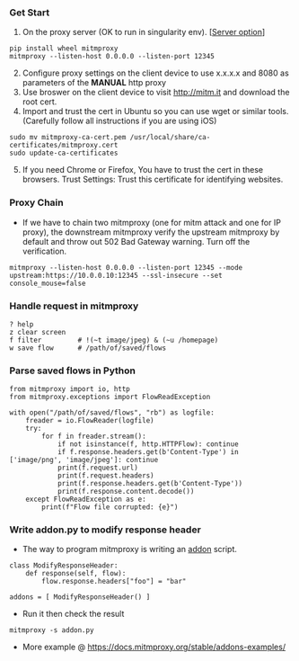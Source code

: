 ### Get Start
1. On the proxy server (OK to run in singularity env). [[Server option](https://docs.mitmproxy.org/stable/concepts-options/)]
```
pip install wheel mitmproxy
mitmproxy --listen-host 0.0.0.0 --listen-port 12345
```
2. Configure proxy settings on the client device to use x.x.x.x and 8080 as parameters of the <b>MANUAL</b> http proxy
3. Use broswer on the client device to visit http://mitm.it and download the root cert.
4. Import and trust the cert in Ubuntu so you can use wget or similar tools. (Carefully follow all instructions if you are using iOS) 
```
sudo mv mitmproxy-ca-cert.pem /usr/local/share/ca-certificates/mitmproxy.cert
sudo update-ca-certificates
``` 
5. If you need Chrome or Firefox, You have to trust the cert in these browsers. Trust Settings: Trust this certificate for identifying websites.
### Proxy Chain
* If we have to chain two mitmproxy (one for mitm attack and one for IP proxy), the downstream mitmproxy verify the upstream mitmproxy by default and throw out 502 Bad Gateway warning. Turn off the verification.
```
mitmproxy --listen-host 0.0.0.0 --listen-port 12345 --mode upstream:https://10.0.0.10:12345 --ssl-insecure --set console_mouse=false
```
### Handle request in mitmproxy
```shell
? help
z clear screen
f filter         # !(~t image/jpeg) & (~u /homepage)
w save flow      # /path/of/saved/flows
```
### Parse saved flows in Python
```
from mitmproxy import io, http
from mitmproxy.exceptions import FlowReadException 

with open("/path/of/saved/flows", "rb") as logfile:
    freader = io.FlowReader(logfile) 
    try:
        for f in freader.stream(): 
            if not isinstance(f, http.HTTPFlow): continue
            if f.response.headers.get(b'Content-Type') in ['image/png', 'image/jpeg']: continue 
            print(f.request.url)
            print(f.request.headers)
            print(f.response.headers.get(b'Content-Type')) 
            print(f.response.content.decode()) 
    except FlowReadException as e:
        print(f"Flow file corrupted: {e}")
```
### Write addon.py to modify response header
* The way to program mitmproxy is writing an [addon](https://docs.mitmproxy.org/stable/addons-overview/) script. 
```
class ModifyResponseHeader:  
    def response(self, flow): 
        flow.response.headers["foo"] = "bar" 

addons = [ ModifyResponseHeader() ] 
```
* Run it then check the result
```
mitmproxy -s addon.py
```
* More example @ https://docs.mitmproxy.org/stable/addons-examples/
